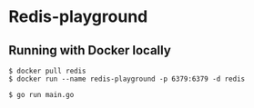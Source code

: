 # Redis-playground

## Running with Docker locally
```
$ docker pull redis
$ docker run --name redis-playground -p 6379:6379 -d redis

$ go run main.go
```